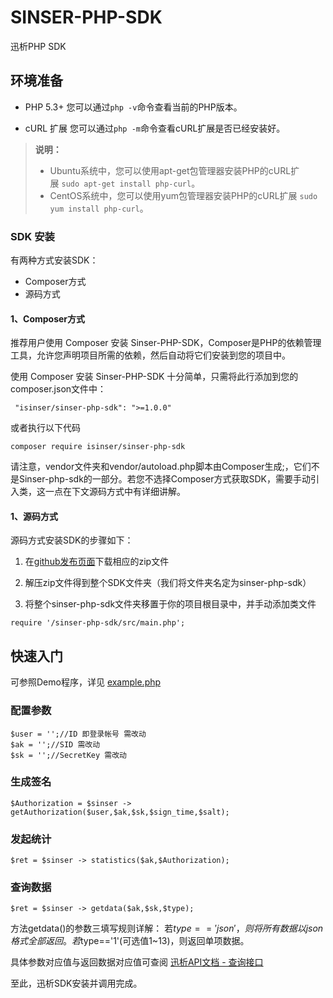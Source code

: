 # SINSER-PHP-SDK
迅析PHP SDK


## 环境准备
*   PHP 5.3+
    您可以通过`php -v`命令查看当前的PHP版本。

*   cURL 扩展
    您可以通过`php -m`命令查看cURL扩展是否已经安装好。
	
> **说明：**
> 
> *   Ubuntu系统中，您可以使用apt-get包管理器安装PHP的cURL扩展 `sudo apt-get install php-curl`。
> *   CentOS系统中，您可以使用yum包管理器安装PHP的cURL扩展 `sudo yum install php-curl`。

### SDK 安装
有两种方式安装SDK：
* Composer方式
* 源码方式

#### 1、Composer方式
推荐用户使用 Composer 安装 Sinser-PHP-SDK，Composer是PHP的依赖管理工具，允许您声明项目所需的依赖，然后自动将它们安装到您的项目中。

使用 Composer 安装 Sinser-PHP-SDK 十分简单，只需将此行添加到您的composer.json文件中：

```
 "isinser/sinser-php-sdk": ">=1.0.0"
```

或者执行以下代码
```
composer require isinser/sinser-php-sdk
```
请注意，vendor文件夹和vendor/autoload.php脚本由Composer生成;，它们不是Sinser-php-sdk的一部分。若您不选择Composer方式获取SDK，需要手动引入类，这一点在下文源码方式中有详细讲解。

#### 1、源码方式
源码方式安装SDK的步骤如下：

1.  在[github发布页面](https://github.com/iSinser/sinser-php-sdk)下载相应的zip文件

2.  解压zip文件得到整个SDK文件夹（我们将文件夹名定为sinser-php-sdk）

3.  将整个sinser-php-sdk文件夹移置于你的项目根目录中，并手动添加类文件
```
require '/sinser-php-sdk/src/main.php';
```

## 快速入门 
可参照Demo程序，详见 [example.php](https://github.com/iSinser/sinser-php-sdk/blob/master/example.php)

### 配置参数
```
$user = '';//ID 即登录帐号 需改动
$ak = '';//SID 需改动
$sk = '';//SecretKey 需改动
```
### 生成签名
```
$Authorization = $sinser -> getAuthorization($user,$ak,$sk,$sign_time,$salt);
```
### 发起统计
```
$ret = $sinser -> statistics($ak,$Authorization);
```
### 查询数据
```
$ret = $sinser -> getdata($ak,$sk,$type);
```
方法getdata()的参数三填写规则详解：
若$type=='json'，则将所有数据以json格式全部返回。
若$type=='1'(可选值1~13)，则返回单项数据。

具体参数对应值与返回数据对应值可查阅 [迅析API文档 - 查询接口](https://www.kancloud.cn/aipaiteam/sinser/711067)


至此，迅析SDK安装并调用完成。
